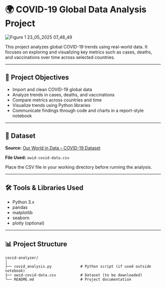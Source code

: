 # 🌍 COVID-19 Global Data Analysis Project

![Figure 1 23_05_2025 07_48_49](https://github.com/user-attachments/assets/8b00b8f5-c43c-444f-82c3-218af19d3d7f)

This project analyzes global COVID-19 trends using real-world data. It focuses on exploring and visualizing key metrics such as cases, deaths, and vaccinations over time across selected countries.

---

## 🚩 Project Objectives

- Import and clean COVID-19 global data
- Analyze trends in cases, deaths, and vaccinations
- Compare metrics across countries and time
- Visualize trends using Python libraries
- Communicate findings through code and charts in a report-style notebook

---

## 📁 Dataset

**Source:** [Our World in Data – COVID-19 Dataset](https://ourworldindata.org/covid-data)

**File Used:** `owid-covid-data.csv`

Place the CSV file in your working directory before running the analysis.

---

## 🛠️ Tools & Libraries Used

- Python 3.x
- pandas
- matplotlib
- seaborn
- plotly (optional)

---

## 📊 Project Structure

```plaintext
covid-analyzer/
│
├── covid_analysis.py             # Python script (if used outside notebook)
├── owid-covid-data.csv           # Dataset (to be downloaded)
└── README.md                     # Project documentation





